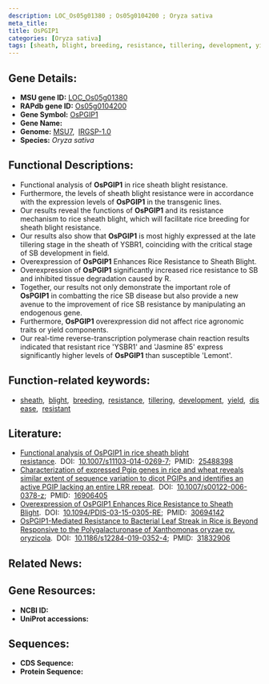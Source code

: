 ```yaml
---
description: LOC_Os05g01380 ; Os05g0104200 ; Oryza sativa
meta_title:
title: OsPGIP1
categories: [Oryza sativa]
tags: [sheath, blight, breeding, resistance, tillering, development, yield, disease, resistant]
---
```


## Gene Details:
- **MSU gene ID:** [LOC_Os05g01380](http://rice.uga.edu/cgi-bin/ORF_infopage.cgi?orf=LOC_Os05g01380)  
- **RAPdb gene ID:** [Os05g0104200](https://rapdb.dna.affrc.go.jp/locus/?name=Os05g0104200)  
- **Gene Symbol:** <u>OsPGIP1</u>
- **Gene Name:**
- **Genome:**  [MSU7](http://rice.uga.edu/),&nbsp;&nbsp;[IRGSP-1.0](https://rapdb.dna.affrc.go.jp/download/irgsp1.html)
- **Species:** *Oryza sativa*

## Functional Descriptions:
   - Functional analysis of **OsPGIP1** in rice sheath blight resistance.
   - Furthermore, the levels of sheath blight resistance were in accordance with the expression levels of **OsPGIP1** in the transgenic lines.
   - Our results reveal the functions of **OsPGIP1** and its resistance mechanism to rice sheath blight, which will facilitate rice breeding for sheath blight resistance.
   - Our results also show that **OsPGIP1** is most highly expressed at the late tillering stage in the sheath of YSBR1, coinciding with the critical stage of SB development in field.
   - Overexpression of **OsPGIP1** Enhances Rice Resistance to Sheath Blight.
   - Overexpression of **OsPGIP1** significantly increased rice resistance to SB and inhibited tissue degradation caused by R.
   - Together, our results not only demonstrate the important role of **OsPGIP1** in combatting the rice SB disease but also provide a new avenue to the improvement of rice SB resistance by manipulating an endogenous gene.
   - Furthermore, **OsPGIP1** overexpression did not affect rice agronomic traits or yield components.
   - Our real-time reverse-transcription polymerase chain reaction results indicated that resistant rice 'YSBR1' and 'Jasmine 85' express significantly higher levels of **OsPGIP1** than susceptible 'Lemont'.

## Function-related keywords:
   - [sheath](/tags/sheath/),&nbsp;&nbsp;[blight](/tags/blight/),&nbsp;&nbsp;[breeding](/tags/breeding/),&nbsp;&nbsp;[resistance](/tags/resistance/),&nbsp;&nbsp;[tillering](/tags/tillering/),&nbsp;&nbsp;[development](/tags/development/),&nbsp;&nbsp;[yield](/tags/yield/),&nbsp;&nbsp;[disease](/tags/disease/),&nbsp;&nbsp;[resistant](/tags/resistant/)

## Literature:
   - [Functional analysis of OsPGIP1 in rice sheath blight resistance](https://www.doi.org/10.1007/s11103-014-0269-7).&nbsp;&nbsp;DOI:&nbsp;&nbsp;[10.1007/s11103-014-0269-7](https://www.doi.org/10.1007/s11103-014-0269-7);&nbsp;&nbsp;PMID:&nbsp;&nbsp;[25488398](https://pubmed.ncbi.nlm.nih.gov/25488398/)
   - [Characterization of expressed Pgip genes in rice and wheat reveals similar extent of sequence variation to dicot PGIPs and identifies an active PGIP lacking an entire LRR repeat](https://www.doi.org/10.1007/s00122-006-0378-z).&nbsp;&nbsp;DOI:&nbsp;&nbsp;[10.1007/s00122-006-0378-z](https://www.doi.org/10.1007/s00122-006-0378-z);&nbsp;&nbsp;PMID:&nbsp;&nbsp;[16906405](https://pubmed.ncbi.nlm.nih.gov/16906405/)
   - [Overexpression of OsPGIP1 Enhances Rice Resistance to Sheath Blight](https://www.doi.org/10.1094/PDIS-03-15-0305-RE).&nbsp;&nbsp;DOI:&nbsp;&nbsp;[10.1094/PDIS-03-15-0305-RE](https://www.doi.org/10.1094/PDIS-03-15-0305-RE);&nbsp;&nbsp;PMID:&nbsp;&nbsp;[30694142](https://pubmed.ncbi.nlm.nih.gov/30694142/)
   - [OsPGIP1-Mediated Resistance to Bacterial Leaf Streak in Rice is Beyond Responsive to the Polygalacturonase of Xanthomonas oryzae pv. oryzicola](https://www.doi.org/10.1186/s12284-019-0352-4).&nbsp;&nbsp;DOI:&nbsp;&nbsp;[10.1186/s12284-019-0352-4](https://www.doi.org/10.1186/s12284-019-0352-4);&nbsp;&nbsp;PMID:&nbsp;&nbsp;[31832906](https://pubmed.ncbi.nlm.nih.gov/31832906/)

## Related News:

## Gene Resources:
- **NCBI ID:**  []()
- **UniProt accessions:** [](https://www.uniprot.org/uniprotkb//entry)

## Sequences:
- **CDS Sequence:**
- **Protein Sequence:**
